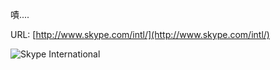 嘖....

URL: [http://www.skype.com/intl/](http://www.skype.com/intl/)

![Skype International](/images/2005-04-08-annoying-dont-want-to-use-skype/skype-international.gif)